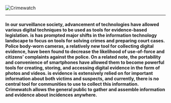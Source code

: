 ![Crimewatch](http://imgur.com/724Vw4K.png "Crimewatch")
___

#### In our surveillance society, advancement of technologies have allowed various digital techniques to be used as tools for evidence-based legislation. is has prompted major shifts in the information technology landscape to focus on tools for solving crimes and preparing court cases. Police body-worn cameras, a relatively new tool for collecting digital evidence, have been found to decrease the likelihood of use-of-force and citizens’ complaints against the police. On a related note, the portability and convenience of smartphones have allowed them to become powerful tools for creating, storing, and accessing digital evidence in the form of photos and videos. is evidence is extensively relied on for important information about both victims and suspects, and currently, there is no central tool for communities to use to collect this information. Crimewatch allows the general public to gather and assemble information and evidence about incidences anywhere.

